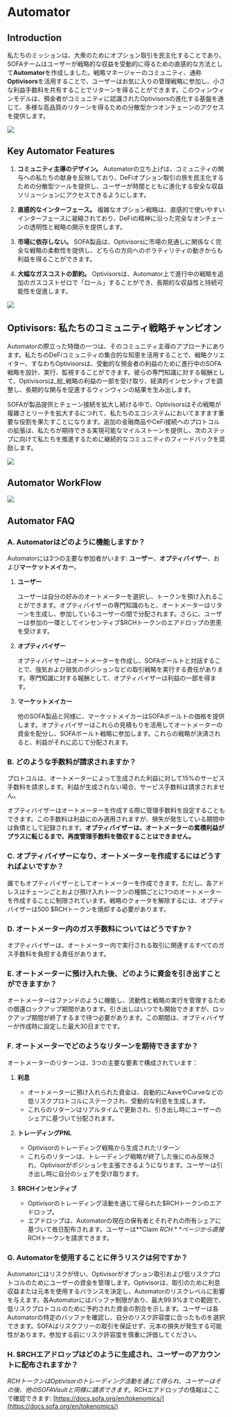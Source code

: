 # Automator

## Introduction

私たちのミッションは、大衆のためにオプション取引を民主化することであり、SOFAチームはユーザーが戦略的な収益を受動的に得るための直感的な方法として**Automator**を作成しました。戦略マネージャーのコミュニティ、通称**Optivisors**を活用することで、ユーザーはお気に入りの管理戦略に参加し、小さな利益手数料を共有することでリターンを得ることができます。このウィンウィンモデルは、預金者がコミュニティに認識されたOptivisorsの進化する基盤を通じて、多様な高品質のリターンを得るための分散型かつオンチェーンのアクセスを提供します。

![](../../static/WpN2bQGaOoLbV5xAyAtuLyhXsWe.png)


## Key Automator Features

1. **コミュニティ主導のデザイン。** Automatorの立ち上げは、コミュニティの関与への私たちの献身を反映しており、DeFiオプション取引の旅を民主化するための分散型ツールを提供し、ユーザーが時間とともに進化する安全な収益ソリューションにアクセスできるようにします。

2. **直感的なインターフェース。** 複雑なオプション戦略は、直感的で使いやすいインターフェースに凝縮されており、DeFiの精神に沿った完全なオンチェーンの透明性と戦略の開示を提供します。

3. **市場に依存しない。** SOFA製品は、Optivisorsに市場の見通しに関係なく完全な戦略の柔軟性を提供し、どちらの方向へのボラティリティの動きからも利益を得ることができます。

4. **大幅なガスコストの節約。** Optivisorsは、Automator上で進行中の戦略を追加のガスコストゼロで「ロール」することができ、長期的な収益性と持続可能性を促進します。

![](../../static/WhuobjfZ6oJLI7xIJxduEgXGsHe.png)


## Optivisors: 私たちのコミュニティ戦略チャンピオン

Automatorの際立った特徴の一つは、そのコミュニティ主導のアプローチにあります。私たちのDeFiコミュニティの集合的な知恵を活用することで、戦略クリエイター、すなわちOptivisorsは、受動的な預金者の利益のために進行中のSOFA戦略を設計、実行、監視することができます。彼らの専門知識に対する報酬として、Optivisorsは_総_戦略の利益の一部を受け取り、経済的インセンティブを調整し、長期的な関与を促進するウィンウィンの結果を生み出します。

SOFAが製品提供とチェーン接続を拡大し続ける中で、Optivisorsはその戦略が複雑さとリーチを拡大するにつれて、私たちのエコシステムにおいてますます重要な役割を果たすことになります。追加の金融商品やCeFi接続へのプロトコルの拡張は、私たちが期待できる実現可能なマイルストーンを提供し、次のステップに向けて私たちを推進するために継続的なコミュニティのフィードバックを奨励します。

![](../../static/FaqsbCCa5oihmhx6SXFuuJfds7b.png)


## Automator WorkFlow

![](../../static/automator_workflow.png)


## Automator FAQ

### A. Automatorはどのように機能しますか？

Automatorには3つの主要な参加者がいます: **ユーザー**、**オプティバイザー**、および**マーケットメイカー**。

1. **ユーザー**

   ユーザーは自分の好みのオートメーターを選択し、トークンを預け入れることができます。オプティバイザーの専門知識のもと、オートメーターはリターンを生成し、参加しているユーザーの間で分配されます。さらに、ユーザーは参加の一環としてインセンティブ$RCHトークンのエアドロップの恩恵を受けます。

2. **オプティバイザー**

   オプティバイザーはオートメーターを作成し、SOFAボールトと対話することで、強気および弱気のポジションなどの取引戦略を実行する責任があります。専門知識に対する報酬として、オプティバイザーは利益の一部を得ます。

3. **マーケットメイカー**

   他のSOFA製品と同様に、マーケットメイカーはSOFAボールトの価格を提供します。オプティバイザーはこれらの見積もりを活用してオートメーターの資金を配分し、SOFAボールト戦略に参加します。これらの戦略が決済されると、利益がそれに応じて分配されます。

### B. どのような手数料が請求されますか？

プロトコルは、オートメーターによって生成された利益に対して15%のサービス手数料を請求します。利益が生成されない場合、サービス手数料は請求されません。

オプティバイザーはオートメーターを作成する際に管理手数料を設定することもできます。この手数料は利益にのみ適用されますが、損失が発生している期間中は負債として記録されます。**オプティバイザーは、オートメーターの累積利益がプラスに転じるまで、再度管理手数料を徴収することはできません。**

### C. オプティバイザーになり、オートメーターを作成するにはどうすればよいですか？

誰でもオプティバイザーとしてオートメーターを作成できます。ただし、各アドレスはチェーンごとおよび預け入れトークンの種類ごとに1つのオートメーターを作成することに制限されています。戦略のクォータを解除するには、オプティバイザーは500 $RCHトークンを焼却する必要があります。

### D. オートメーター内のガス手数料についてはどうですか？

オプティバイザーは、オートメーター内で実行される取引に関連するすべてのガス手数料を負担する責任があります。

### E. オートメーターに預け入れた後、どのように資金を引き出すことができますか？

オートメーターはファンドのように機能し、流動性と戦略の実行を管理するための償還ロックアップ期間があります。引き出しはいつでも開始できますが、ロックアップ期間が終了するまで待つ必要があります。この期間は、オプティバイザーが作成時に設定した最大30日までです。

### F. オートメーターでどのようなリターンを期待できますか？

オートメーターのリターンは、3つの主要な要素で構成されています：

1. **利息**

   - オートメーターに預け入れられた資金は、自動的にAaveやCurveなどの低リスクプロトコルにステークされ、受動的な利息を生成します。
   - これらのリターンはリアルタイムで更新され、引き出し時にユーザーのシェアに基づいて分配されます。

2. **トレーディングPNL**

   - Optivisorのトレーディング戦略から生成されたリターン
   - これらのリターンは、トレーディング戦略が終了した後にのみ反映され、Optivisorがポジションを主張できるようになります。ユーザーは引き出し時に自分のシェアを受け取ります。

3. **$RCHインセンティブ**

   - Optivisorのトレーディング活動を通じて得られた$RCHトークンのエアドロップ。
   - エアドロップは、Automatorの現在の保有者とそれぞれの所有シェアに基づいて毎日配布されます。ユーザーは**Claim $RCH**ページから直接$RCHトークンを請求できます。

### G. Automatorを使用することに伴うリスクは何ですか？

Automatorにはリスクが伴い、Optivisorがオプション取引および低リスクプロトコルのためにユーザーの資金を管理します。Optivisorは、取引のために利息収益または元本を使用するバランスを決定し、Automatorのリスクレベルに影響を与えます。各Automatorにはバッファ制限があり、最大99.9%までの範囲で、低リスクプロトコルのために予約された資金の割合を示します。ユーザーは各Automatorの特定のバッファを確認し、自分のリスク許容度に合ったものを選択できます。SOFAはリスクフリーの取引を保証せず、元本の損失が発生する可能性があります。参加する前にリスク許容度を慎重に評価してください。

### H. $RCHエアドロップはどのように生成され、ユーザーのアカウントに配布されますか？

$RCHトークンはOptivisorのトレーディング活動を通じて得られ、ユーザーはその後、他のSOFA Vaultと同様に請求できます。$RCHエアドロップの情報はここで確認できます: [https://docs.sofa.org/en/tokenomics/](https://docs.sofa.org/en/tokenomics/)